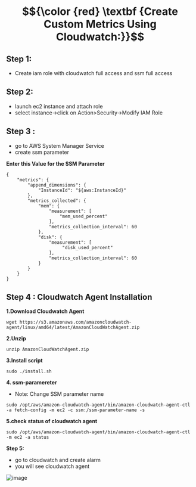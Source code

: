 # $${\color {red} \textbf {Create Custom Metrics Using Cloudwatch:}}$$

 ## Step 1: 
- Create iam role with cloudwatch full access and ssm full access
   

## Step 2:
- launch ec2 instance and  attach  role
- select instance->click on Action>Security->Modify IAM Role

## Step 3 :
- go to AWS System Manager Service
- create ssm parameter

**Enter this Value for the SSM Parameter**

````
{
	"metrics": {
		"append_dimensions": {
			"InstanceId": "${aws:InstanceId}"
		},
		"metrics_collected": {
			"mem": {
				"measurement": [
					"mem_used_percent"
				],
				"metrics_collection_interval": 60
			},
            "disk": {
				"measurement": [
                     "disk_used_percent"
				],
				"metrics_collection_interval": 60
			}
		}
	}
}
````


## Step 4 : Cloudwatch Agent Installation

**1.Download Cloudwatch Agent**
````
wget https://s3.amazonaws.com/amazoncloudwatch-agent/linux/amd64/latest/AmazonCloudWatchAgent.zip
````

**2.Unzip**
````
unzip AmazonCloudWatchAgent.zip
````

**3.Install script**
````
sudo ./install.sh
````

**4. ssm-paramereter**
- Note: Change SSM parameter name
````
sudo /opt/aws/amazon-cloudwatch-agent/bin/amazon-cloudwatch-agent-ctl -a fetch-config -m ec2 -c ssm:/ssm-parameter-name -s
````


**5.check status of cloudwatch agent**
````
sudo /opt/aws/amazon-cloudwatch-agent/bin/amazon-cloudwatch-agent-ctl -m ec2 -a status
````

**Step 5:**

- go to cloudwatch and create alarm 
- you will see cloudwatch agent

![image](https://github.com/user-attachments/assets/e240a4b5-7b75-4e5d-83f2-e1632151c585)

